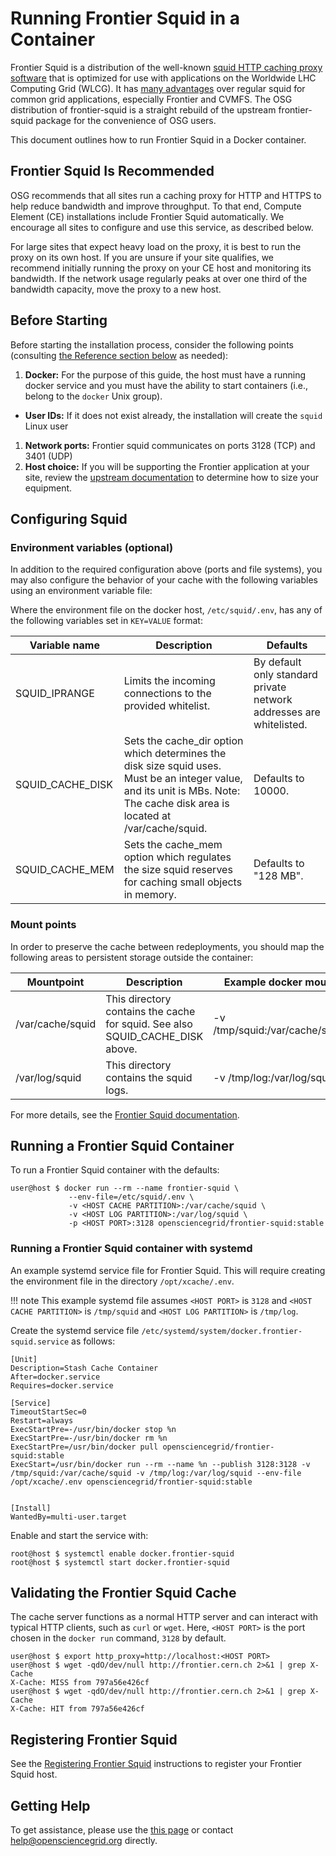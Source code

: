 Running Frontier Squid in a Container
=====================================

Frontier Squid is a distribution of the well-known [squid HTTP caching
proxy software](http://squid-cache.org) that is optimized for use with
applications on the Worldwide LHC Computing Grid (WLCG). It has
[many advantages](https://twiki.cern.ch/twiki/bin/view/Frontier/InstallSquid#Why_use_frontier_squid_instead_o)
over regular squid for common grid applications, especially Frontier
and CVMFS. The OSG distribution of frontier-squid is a straight rebuild of the
upstream frontier-squid package for the convenience of OSG users.

This document outlines how to run Frontier Squid in a Docker container.

## Frontier Squid Is Recommended

OSG recommends that all sites run a caching proxy for HTTP and HTTPS
to help reduce bandwidth and improve throughput. To that end, Compute
Element (CE) installations include Frontier Squid automatically. We
encourage all sites to configure and use this service, as described
below.

For large sites that expect heavy load on the proxy, it is best to run the proxy on its own host.
If you are unsure if your site qualifies, we recommend initially running the proxy on your CE host and monitoring its
bandwidth.
If the network usage regularly peaks at over one third of the bandwidth capacity, move the proxy to a new host.


Before Starting
---------------

Before starting the installation process, consider the following points (consulting [the Reference section below](#reference) as needed):

1. **Docker:** For the purpose of this guide, the host must have a running docker service
   and you must have the ability to start containers (i.e., belong to the `docker` Unix group).
-   **User IDs:** If it does not exist already, the installation will create the `squid` Linux user
1.   **Network ports:** Frontier squid communicates on ports 3128 (TCP) and 3401 (UDP)
1.   **Host choice:** If you will be supporting the Frontier application at your site, review the
[upstream documentation](https://twiki.cern.ch/twiki/bin/view/Frontier/InstallSquid#Hardware) to determine how to size your equipment.


Configuring Squid
-----------------

### Environment variables (optional) ###

In addition to the required configuration above (ports and file systems),
you may also configure the behavior of your cache with the following variables using an environment variable file:

Where the environment file on the docker host, `/etc/squid/.env`, has any of the following variables set in `KEY=VALUE`
format:

Variable name       | Description                                                             | Defaults                                     |
---------------------|-------------------------------------------------------------------------|----------------------------------------------|
SQUID_IPRANGE       | Limits the incoming connections to the provided whitelist.     |By default only standard private network addresses are whitelisted. |
SQUID_CACHE_DISK    | Sets the cache_dir option which determines the disk size squid uses. Must be an integer value, and its unit is MBs. Note: The cache disk area is located at /var/cache/squid. | Defaults to 10000. |
SQUID_CACHE_MEM     | Sets the cache_mem option which regulates the size squid reserves for caching small objects in memory. | Defaults to "128 MB". |

### Mount points ###

In order to preserve the cache between redeployments, you should map the following areas to persistent storage outside the container:

Mountpoint       | Description                                                          | Example docker mount               |
-----------------|----------------------------------------------------------------------|------------------------------------|
/var/cache/squid | This directory contains the cache for squid. See also SQUID_CACHE_DISK above. | -v /tmp/squid:/var/cache/squid |
/var/log/squid   | This directory contains the squid logs.                              | -v /tmp/log:/var/log/squid         |

For more details, see the [Frontier Squid documentation](https://twiki.cern.ch/twiki/bin/view/Frontier/InstallSquid#Configuration).


Running a Frontier Squid Container
----------------------------------

To run a Frontier Squid container with the defaults:

```console
user@host $ docker run --rm --name frontier-squid \
             --env-file=/etc/squid/.env \
             -v <HOST CACHE PARTITION>:/var/cache/squid \
             -v <HOST LOG PARTITION>:/var/log/squid \
             -p <HOST PORT>:3128 opensciencegrid/frontier-squid:stable
```

### Running a Frontier Squid container with systemd

An example systemd service file for Frontier Squid.
This will require creating the environment file in the directory `/opt/xcache/.env`. 

!!! note
    This example systemd file assumes `<HOST PORT>` is `3128` and `<HOST CACHE PARTITION>` is `/tmp/squid` and
    `<HOST LOG PARTITION>` is `/tmp/log`.

Create the systemd service file `/etc/systemd/system/docker.frontier-squid.service` as follows:

```file
[Unit]
Description=Stash Cache Container
After=docker.service
Requires=docker.service

[Service]
TimeoutStartSec=0
Restart=always
ExecStartPre=-/usr/bin/docker stop %n
ExecStartPre=-/usr/bin/docker rm %n
ExecStartPre=/usr/bin/docker pull opensciencegrid/frontier-squid:stable
ExecStart=/usr/bin/docker run --rm --name %n --publish 3128:3128 -v /tmp/squid:/var/cache/squid -v /tmp/log:/var/log/squid --env-file /opt/xcache/.env opensciencegrid/frontier-squid:stable


[Install]
WantedBy=multi-user.target
```

Enable and start the service with:

```console
root@host $ systemctl enable docker.frontier-squid
root@host $ systemctl start docker.frontier-squid
```

Validating the Frontier Squid Cache
-----------------------------------

The cache server functions as a normal HTTP server and can interact with typical HTTP clients, such as `curl` or `wget`.
Here, `<HOST PORT>` is the port chosen in the `docker run` command, `3128` by default.

```console
user@host $ export http_proxy=http://localhost:<HOST PORT>
user@host $ wget -qdO/dev/null http://frontier.cern.ch 2>&1 | grep X-Cache
X-Cache: MISS from 797a56e426cf
user@host $ wget -qdO/dev/null http://frontier.cern.ch 2>&1 | grep X-Cache
X-Cache: HIT from 797a56e426cf
```

## Registering Frontier Squid

See the [Registering Frontier Squid](https://opensciencegrid.org/docs/data/frontier-squid/#registering-frontier-squid)
instructions to register your Frontier Squid host.


Getting Help
------------

To get assistance, please use the [this page](/common/help) or contact <help@opensciencegrid.org> directly.

